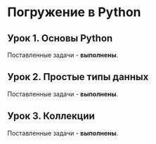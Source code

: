 # Погружение в Python

## Урок 1. Основы Python

Поставленные задачи - **выполнены**.

## Урок 2. Простые типы данных

Поставленные задачи - **выполнены**.

## Урок 3. Коллекции

Поставленные задачи - **выполнены**.
